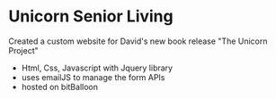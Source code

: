 # Unicorn Senior Living
Created a custom website for David's new book release "The Unicorn Project"
- Html, Css, Javascript with Jquery library
- uses emailJS to manage the form APIs
- hosted on bitBalloon
